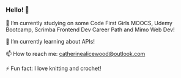 ### Hello! 👋

🔭 I’m currently studying on some Code First Girls MOOCS, Udemy Bootcamp, Scrimba Frontend Dev Career Path and Mimo Web Dev!

🌱 I’m currently learning about APIs!

📫 How to reach me: catherinealicewood@outlook.com

⚡ Fun fact: I love knitting and crochet!

<!--
**CatherineAliceWood/CatherineAliceWood** is a ✨ _special_ ✨ repository because its `README.md` (this file) appears on your GitHub profile.

Here are some ideas to get you started:

###

